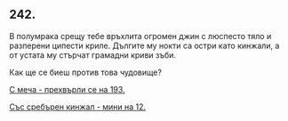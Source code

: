 ## 242.

В полумрака срещу тебе връхлита огромен джин с люспесто тяло и
разперени ципести криле. Дългите му нокти са остри като кинжали, а
от устата му стърчат грамадни криви зъби.

Как ще се биеш против това чудовище?

[С меча - прехвърли се на 193.](./193)

[Със сребърен кинжал - мини на 12.](./12)
